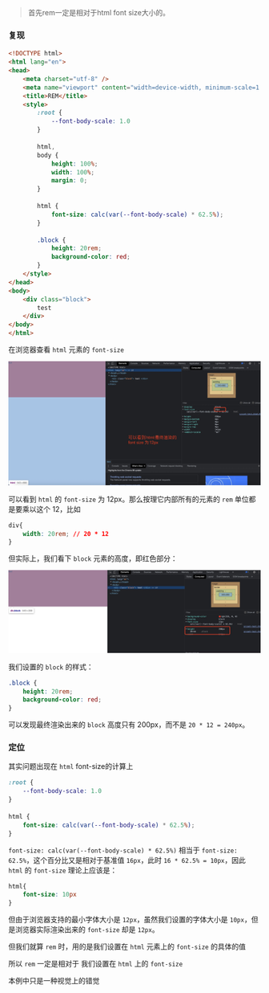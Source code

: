 >首先rem一定是相对于html font size大小的。

### 复现
```html
<!DOCTYPE html>
<html lang="en">
<head>
    <meta charset="utf-8" />
    <meta name="viewport" content="width=device-width, minimum-scale=1.0, maximum-scale=1.0, user-scalable=no">
    <title>REM</title>
    <style>
        :root {
            --font-body-scale: 1.0
        }

        html,
        body {
            height: 100%;
            width: 100%;
            margin: 0;
        }

        html {
            font-size: calc(var(--font-body-scale) * 62.5%);
        }

        .block {
            height: 20rem;
            background-color: red;
        }
    </style>
</head>
<body>
    <div class="block">
        test
    </div>
</body>
</html>
```
在浏览器查看 `html` 元素的 `font-size`

![image](https://github.com/lizuncong/Front-End-Development-Notes/blob/master/resource/rem-01.jpg)

可以看到 `html` 的 `font-size` 为 12px。那么按理它内部所有的元素的 `rem` 单位都是要乘以这个 12，比如

```css
div{
    width: 20rem; // 20 * 12
}
```

但实际上，我们看下 `block` 元素的高度，即红色部分：

![image](https://github.com/lizuncong/Front-End-Development-Notes/blob/master/resource/rem-02.jpg)

我们设置的 `block` 的样式：

```css
.block {
    height: 20rem;
    background-color: red;
}
```

可以发现最终渲染出来的 `block` 高度只有 200px，而不是 `20 * 12 = 240px`。


### 定位
其实问题出现在 `html` font-size的计算上

```css
:root {
    --font-body-scale: 1.0
}

html {
    font-size: calc(var(--font-body-scale) * 62.5%);
}
```

`font-size: calc(var(--font-body-scale) * 62.5%)` 相当于 `font-size: 62.5%`，这个百分比又是相对于基准值 `16px`，此时 `16 * 62.5% = 10px`，因此 `html` 的 `font-size` 理论上应该是：

```css
html{
    font-size: 10px
}
```

但由于浏览器支持的最小字体大小是 `12px`，虽然我们设置的字体大小是 `10px`，但是浏览器实际渲染出来的 `font-size` 却是 `12px`。

但我们就算 `rem` 时，用的是我们设置在 `html` 元素上的 `font-size` 的具体的值


所以 `rem` 一定是相对于 我们设置在 `html` 上的 `font-size`

本例中只是一种视觉上的错觉